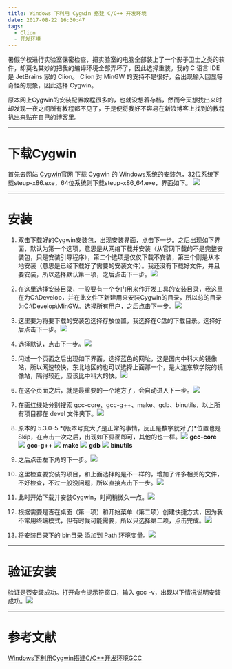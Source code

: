 ```yaml
---
title: Windows 下利用 Cygwin 搭建 C/C++ 开发环境
date: 2017-08-22 16:30:47
tags:
  - Clion
  - 开发环境
---
```


暑假学校进行实验室保密检查，把实验室的电脑全部装上了一个影子卫士之类的软件，却莫名其妙的把我的编译环境全部弄坏了，因此选择重装。我的 C 语言 IDE 是 JetBrains 家的 Clion。 Clion 对 MinGW 的支持不是很好，会出现输入回显等奇怪的现象，因此选择 Cygwin。

原本网上Cygwin的安装配置教程很多的，也就没想着存档，然而今天想找出来时却发现一夜之间所有教程都不见了，于是便将我好不容易在新浪博客上找到的教程扒出来贴在自己的博客里。

---
# 下载Cygwin
首先去网站 [Cygwin官网](http://www.cygwin.com/) 下载 Cygwin 的 Windows系统的安装包，32位系统下载steup-x86.exe，64位系统则下载steup-x86_64.exe，界面如下。
![](/Img/2017/08/22/微信截图_20170822163925.png)

---
# 安装
1. 双击下载好的Cygwin安装包，出现安装界面，点击下一步。之后出现如下界面，默认为第一个选项，意思是从网络下载并安装（从官网下载的不是完整安装包，只是安装引导程序），第二个选项是仅仅下载不安装，第三个则是从本地安装（意思是已经下载好了需要的安装文件）。我还没有下载好文件，并且要安装，所以选择默认第一项，之后点击下一步。![](/Img/2017/08/22/005VELIygy72bVbRvLMb6.png)

2. 在这里选择安装目录，一般要有一个专门用来作开发工具的安装目录，我这里在为C:\Develop，并在此文件下新建用来安装Cygwin的目录，所以总的目录为C:\Develop\MinGW。选择所有用户，之后点击下一步。![](/Img/2017/08/22/005VELIygy72bVYCn7V77.png)

3. 这里要为将要下载的安装包选择存放位置，我选择在C盘的下载目录。选择好后点击下一步。![](/Img/2017/08/22/005VELIygy72bWapp9K18.png)

4. 选择默认，点击下一步。![](/Img/2017/08/22/005VELIygy72bWjrZswb4.png)

5. 闪过一个页面之后出现如下界面，选择蓝色的网址，这是国内中科大的镜像站，所以网速较快，东北地区的也可以选择上面那一个，是大连东软学院的镜像站，隔得较近，应该比中科大的快。![](/Img/2017/08/22/005VELIygy72bWqnp3Gb0.png)

6. 在这个页面之后，就是最重要的一个地方了，会自动进入下一步。![](/Img/2017/08/22/005VELIygy72bWMUKWq9e.png)

7. 在画红线处分别搜索 gcc-core、gcc-g++、make、gdb、binutils，以上所有项目都在 devel 文件夹下。![](/Img/2017/08/22/005VELIygy72bWVT3Vy54.jpg)

8. 原本的 5.3.0-5 *(版本号变大了是正常的事情，反正是数字就对了)*位置也是 Skip，在点击一次之后，出现如下界面即可，其他的也一样。![](/Img/2017/08/22/005VELIygy72bX5gdUn0b.jpg) **gcc-core**
![](/Img/2017/08/22/005VELIygy72bXmEdje5c.jpg) **gcc-g++**
![](/Img/2017/08/22/005VELIygy72bXuaSZOc0.jpg) **make**
![](/Img/2017/08/22/005VELIygy72bXy1AnVd3.png) **gdb**
![](/Img/2017/08/22/005VELIygy72bXCBtSe2e.jpg) **binutils**

9. 之后点击左下角的下一步。![](/Img/2017/08/22/005VELIygy72bXRyn6i82.jpg)

10. 这里检查要安装的项目，和上面选择的是不一样的，增加了许多相关的文件，不好检查，不过一般没问题，所以直接点击下一步。![](/Img/2017/08/22/005VELIygy72bXYrMjsbe.png)

11. 此时开始下载并安装Cygwin，时间稍微久一点。![](/Img/2017/08/22/005VELIygy72bYiPHYK2a.png)

12. 根据需要是否在桌面（第一项）和开始菜单（第二项）创建快捷方式，因为我不常用终端模式，但有时候可能需要，所以只选择第二项，点击完成。![](/Img/2017/08/22/005VELIygy72bYArRxCa0.png)

13. 将安装目录下的 bin目录 添加到 Path 环境变量。![](/Img/2017/08/22/005VELIygy72bYMYMAN09.png)

---
# 验证安装
验证是否安装成功。打开命令提示符窗口，输入 gcc -v，出现以下情况说明安装成功。![](/Img/2017/08/22/005VELIygy72bYYyi2cc0.jpg)

---
# 参考文献
[Windows下利用Cygwin搭建C/C++开发环境GCC](http://blog.sina.com.cn/s/blog_143cf62360102wrgd.html)